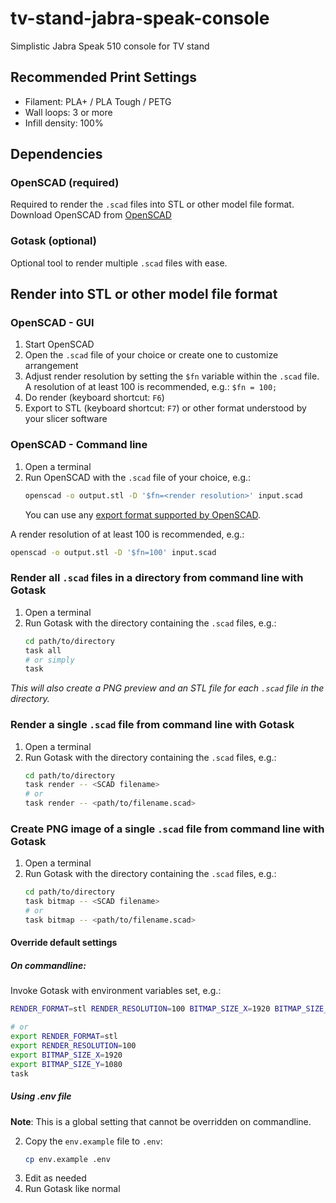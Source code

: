 # tv-stand-jabra-speak-console
Simplistic Jabra Speak 510 console for TV stand

## Recommended Print Settings
* Filament: PLA+ / PLA Tough / PETG
* Wall loops: 3 or more
* Infill density: 100%

## Dependencies
### OpenSCAD (required)
Required to render the `.scad` files into STL or other model file format.
Download OpenSCAD from [OpenSCAD](https://www.openscad.org/downloads.html)

### Gotask (optional)
Optional tool to render multiple `.scad` files with ease.

## Render into STL or other model file format

### OpenSCAD - GUI
1. Start OpenSCAD
2. Open the `.scad` file of your choice or create one to customize arrangement
3. Adjust render resolution by setting the `$fn` variable within the `.scad` file.
   A resolution of at least 100 is recommended, e.g.: `$fn = 100;`
4. Do render (keyboard shortcut: `F6`)
5. Export to STL (keyboard shortcut: `F7`) or other format understood by your slicer software

### OpenSCAD - Command line
1. Open a terminal
2. Run OpenSCAD with the `.scad` file of your choice, e.g.:
   ```bash
   openscad -o output.stl -D '$fn=<render resolution>' input.scad
   ```
   You can use any [export format supported by OpenSCAD](https://en.wikibooks.org/wiki/OpenSCAD_User_Manual/Export).
   
A render resolution of at least 100 is recommended, e.g.:
```bash
openscad -o output.stl -D '$fn=100' input.scad
```

### Render all `.scad` files in a directory from command line with Gotask
1. Open a terminal
2. Run Gotask with the directory containing the `.scad` files, e.g.:
   ```bash
   cd path/to/directory
   task all
   # or simply
   task
   ```

*This will also create a PNG preview and an STL file for each `.scad` file in the directory.*

### Render a single `.scad` file from command line with Gotask
1. Open a terminal
2. Run Gotask with the directory containing the `.scad` files, e.g.:
   ```bash
   cd path/to/directory
   task render -- <SCAD filename>
   # or
   task render -- <path/to/filename.scad>
   ```

### Create PNG image of a single `.scad` file from command line with Gotask
1. Open a terminal
2. Run Gotask with the directory containing the `.scad` files, e.g.:
   ```bash
   cd path/to/directory
   task bitmap -- <SCAD filename>
   # or
   task bitmap -- <path/to/filename.scad>
   ```

#### Override default settings
##### On commandline:
Invoke Gotask with environment variables set, e.g.:
```bash
RENDER_FORMAT=stl RENDER_RESOLUTION=100 BITMAP_SIZE_X=1920 BITMAP_SIZE_Y=1080 task

# or
export RENDER_FORMAT=stl
export RENDER_RESOLUTION=100
export BITMAP_SIZE_X=1920
export BITMAP_SIZE_Y=1080
task
```

##### Using .env file
**Note**: This is a global setting that cannot be overridden on commandline.

2. Copy the `env.example` file to `.env`:
   ```bash
   cp env.example .env
   ```
2. Edit as needed
3. Run Gotask like normal
